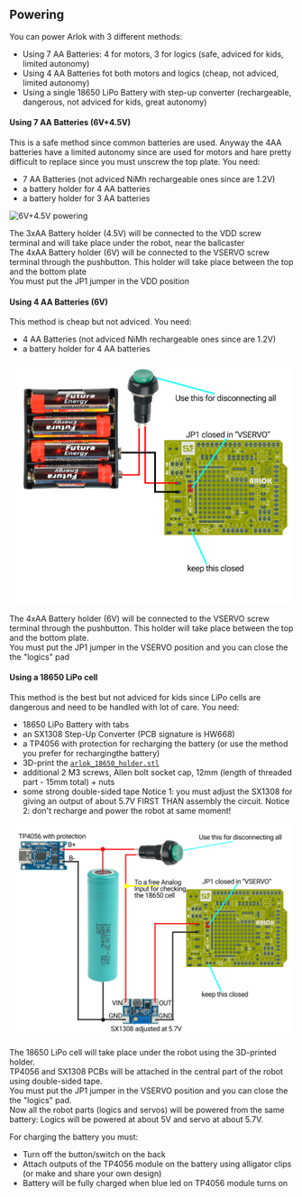 ## Powering

You can power Arlok with 3 different methods:
- Using 7 AA Batteries: 4 for motors, 3 for logics (safe, adviced for kids, limited autonomy)
- Using 4 AA Batteries fot both motors and logics (cheap, not adviced, limited autonomy)
- Using a single 18650 LiPo Battery with step-up converter (rechargeable, dangerous, not adviced for kids, great autonomy)

#### Using 7 AA Batteries (6V+4.5V)
This is a safe method since common batteries are used. Anyway the 4AA batteries have a limited autonomy since are used for motors and hare pretty difficult to replace since you must unscrew the top plate.
You need:
- 7 AA Batteries (not adviced NiMh rechargeable ones since are 1.2V)
- a battery holder for 4 AA batteries
- a battery holder for 3 AA batteries

![6V+4.5V powering](../media/instructions/powering/AA_6V%2B4v5.png)

The 3xAA Battery holder (4.5V) will be connected to the VDD screw terminal and will take place under the robot, near the ballcaster  
The 4xAA Battery holder (6V) will be connected to the VSERVO screw terminal through the pushbutton. This holder will take place between the top and the bottom plate  
You must put the JP1 jumper in the VDD position

#### Using 4 AA Batteries (6V)
This method is cheap but not adviced.
You need:
- 4 AA Batteries (not adviced NiMh rechargeable ones since are 1.2V)
- a battery holder for 4 AA batteries

![6V powering](../media/instructions/powering/AA_6V_only.png)  

The 4xAA Battery holder (6V) will be connected to the VSERVO screw terminal through the pushbutton. This holder will take place between the top and the bottom plate.  
You must put the JP1 jumper in the VSERVO position and you can close the the "logics" pad

#### Using a 18650 LiPo cell
This method is the best but not adviced for kids since LiPo cells are dangerous and need to be handled with lot of care.
You need:
- 18650 LiPo Battery with tabs
- an SX1308 Step-Up Converter (PCB signature is HW668)
- a TP4056 with protection for recharging the battery (or use the method you prefer for rechargingthe battery)
- 3D-print the [`arlok_18650_holder.stl`](../cad/stl/arlok_18650_holder.stl)
- additional 2 M3 screws, Allen bolt socket cap, 12mm (length of threaded part - 15mm total) + nuts
- some strong double-sided tape 
Notice 1: you must adjust the SX1308 for giving an output of about 5.7V FIRST THAN assembly the circuit.
Notice 2: don't recharge and power the robot at same moment!

![18650 powering](../media/instructions/powering/18650.png)

The 18650 LiPo cell will take place under the robot using the 3D-printed holder.  
TP4056 and SX1308 PCBs will be attached in the central part of the robot using double-sided tape.  
You must put the JP1 jumper in the VSERVO position and you can close the the "logics" pad.  
Now all the robot parts (logics and servos) will be powered from the same battery: Logics will be powered at about 5V and servo at about 5.7V.

For charging the battery you must:
- Turn off the button/switch on the back
- Attach outputs of the TP4056 module on the battery using alligator clips (or make and share your own design)
- Battery will be fully charged when blue led on TP4056 module turns on 
